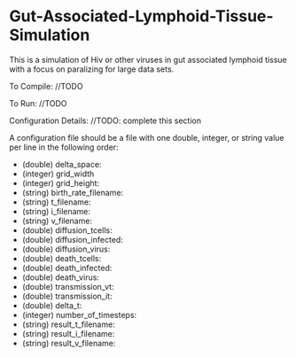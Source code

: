 Gut-Associated-Lymphoid-Tissue-Simulation
=========================================

This is a simulation of Hiv or other viruses in gut associated lymphoid tissue with a focus on paralizing for large data sets.

To Compile: //TODO

To Run: //TODO

Configuration Details: //TODO: complete this section

A configuration file should be a file with one double, integer, or string value per line in the following order:

* (double) delta_space:
* (integer) grid_width
* (integer) grid_height:
* (string) birth_rate_filename:
* (string) t_filename:
* (string) i_filename:
* (string) v_filename:
* (double) diffusion_tcells:
* (double) diffusion_infected:
* (double) diffusion_virus:
* (double) death_tcells:
* (double) death_infected:
* (double) death_virus:
* (double) transmission_vt:
* (double) transmission_it:
* (double) delta_t:
* (integer) number_of_timesteps:
* (string) result_t_filename:
* (string) result_i_filename:
* (string) result_v_filename:

